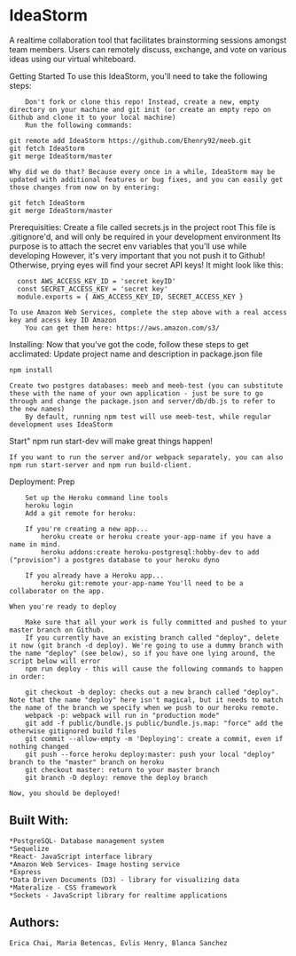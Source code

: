 # IdeaStorm

A realtime collaboration tool that facilitates brainstorming sessions amongst team members.
Users can remotely discuss, exchange, and vote on various ideas using our virtual whiteboard.


Getting Started
    To use this IdeaStorm, you'll need to take the following steps:

        Don't fork or clone this repo! Instead, create a new, empty directory on your machine and git init (or create an empty repo on Github and clone it to your local machine)
        Run the following commands:

    git remote add IdeaStorm https://github.com/Ehenry92/meeb.git
    git fetch IdeaStorm
    git merge IdeaStorm/master

    Why did we do that? Because every once in a while, IdeaStorm may be updated with additional features or bug fixes, and you can easily get those changes from now on by entering:

    git fetch IdeaStorm
    git merge IdeaStorm/master


Prerequisities:
    Create a file called secrets.js in the project root
        This file is .gitignore'd, and will only be required in your development environment
        Its purpose is to attach the secret env variables that you'll use while developing
        However, it's very important that you not push it to Github! Otherwise, prying eyes will find your secret API keys!
        It might look like this:

      const AWS_ACCESS_KEY_ID = 'secret keyID'
      const SECRET_ACCESS_KEY = 'secret key'
      module.exports = { AWS_ACCESS_KEY_ID, SECRET_ACCESS_KEY }

    To use Amazon Web Services, complete the step above with a real access key and acess key ID Amazon
        You can get them here: https://aws.amazon.com/s3/


Installing:
    Now that you've got the code, follow these steps to get acclimated:
    Update project name and description in package.json file

    npm install

    Create two postgres databases: meeb and meeb-test (you can substitute these with the name of your own application - just be sure to go through and change the package.json and server/db/db.js to refer to the new names)
        By default, running npm test will use meeb-test, while regular development uses IdeaStorm


Start"
    npm run start-dev will make great things happen!

    If you want to run the server and/or webpack separately, you can also npm run start-server and npm run build-client.


Deployment:
    Prep

        Set up the Heroku command line tools
        heroku login
        Add a git remote for heroku:

        If you're creating a new app...
            heroku create or heroku create your-app-name if you have a name in mind.
            heroku addons:create heroku-postgresql:hobby-dev to add ("provision") a postgres database to your heroku dyno

        If you already have a Heroku app...
            heroku git:remote your-app-name You'll need to be a collaborator on the app.

    When you're ready to deploy

        Make sure that all your work is fully committed and pushed to your master branch on Github.
        If you currently have an existing branch called "deploy", delete it now (git branch -d deploy). We're going to use a dummy branch with the name "deploy" (see below), so if you have one lying around, the script below will error
        npm run deploy - this will cause the following commands to happen in order:

        git checkout -b deploy: checks out a new branch called "deploy". Note that the name "deploy" here isn't magical, but it needs to match the name of the branch we specify when we push to our heroku remote.
        webpack -p: webpack will run in "production mode"
        git add -f public/bundle.js public/bundle.js.map: "force" add the otherwise gitignored build files
        git commit --allow-empty -m 'Deploying': create a commit, even if nothing changed
        git push --force heroku deploy:master: push your local "deploy" branch to the "master" branch on heroku
        git checkout master: return to your master branch
        git branch -D deploy: remove the deploy branch

    Now, you should be deployed!

## Built With:
    *PostgreSQL- Database management system
    *Sequelize
    *React- JavaScript interface library
    *Amazon Web Services- Image hosting service
    *Express 
    *Data Driven Documents (D3) - library for visualizing data
    *Materalize - CSS framework
    *Sockets - JavaScript library for realtime applications


## Authors:
    Erica Chai, Maria Betencas, Evlis Henry, Blanca Sanchez
